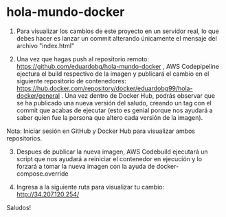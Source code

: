 # hola-mundo-docker


1) Para visualizar los cambios de este proyecto en un servidor real, lo que debes hacer es lanzar un commit alterando únicamente el mensaje del archivo "index.html"

2) Una vez que hagas push al repositorio remoto: https://github.com/eduardobg/hola-mundo-docker , AWS Codepipeline ejectura el build respectivo de la imagen y publicará el cambio en el siguiente repositorio de contenedores: https://hub.docker.com/repository/docker/eduardobg99/hola-docker/general . Una vez dentro de Docker Hub, podrás observar que se ha publicado una nueva versión del saludo, creando un tag con el commit que acabas de ejecutar (esto es genial porque nos ayudará a saber quien fue la persona que altero cada versión de la imagen).

Nota: Iniciar sesión en GitHub y Docker Hub para visualizar ambos repositorios.

3) Despues de publicar la nueva imagen, AWS Codebuild ejecutará un script que nos ayudará a reiniciar el contenedor en ejecución y lo forzará a tomar la nueva imagen con la ayuda de docker-compose.override

4) Ingresa a la siguiente ruta para visualizar tu cambio: http://34.207.120.254/

Saludos!
